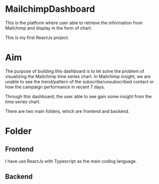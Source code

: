 # MailchimpDashboard
This is the platform where user able to retrieve the information from Mailchimp and display in the form of chart.

This is my first ReactJs project.

# Aim
The purpose of building this dashboard is to let solve the problem of visualizing the Mailchimp time series chart. In Mailchimp insight, we are unable to see the trend/pattern of the subscribe/unsubscribed contact or how the campaign performance in recent 7 days.

Through this dashboard, the user able to see gain some insight from the time series chart.

There are two main folders, which are frontend and backend.

# Folder
## Frontend
I have use ReactJs with Typescript as the main coding language.

## Backend
